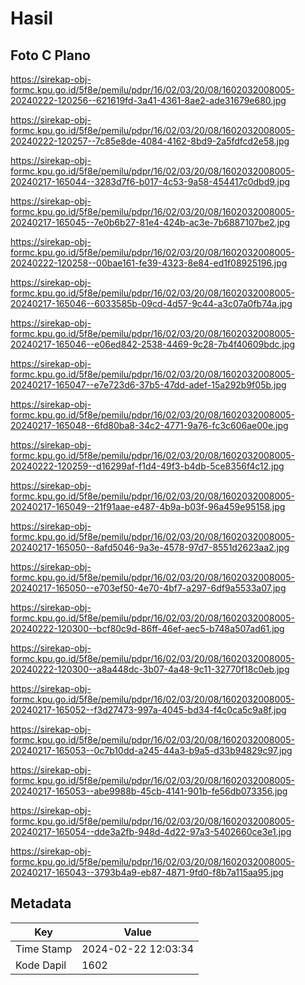 # Hasil

## Foto C Plano

https://sirekap-obj-formc.kpu.go.id/5f8e/pemilu/pdpr/16/02/03/20/08/1602032008005-20240222-120256--621619fd-3a41-4361-8ae2-ade31679e680.jpg

https://sirekap-obj-formc.kpu.go.id/5f8e/pemilu/pdpr/16/02/03/20/08/1602032008005-20240222-120257--7c85e8de-4084-4162-8bd9-2a5fdfcd2e58.jpg

https://sirekap-obj-formc.kpu.go.id/5f8e/pemilu/pdpr/16/02/03/20/08/1602032008005-20240217-165044--3283d7f6-b017-4c53-9a58-454417c0dbd9.jpg

https://sirekap-obj-formc.kpu.go.id/5f8e/pemilu/pdpr/16/02/03/20/08/1602032008005-20240217-165045--7e0b6b27-81e4-424b-ac3e-7b6887107be2.jpg

https://sirekap-obj-formc.kpu.go.id/5f8e/pemilu/pdpr/16/02/03/20/08/1602032008005-20240222-120258--00bae161-fe39-4323-8e84-ed1f08925196.jpg

https://sirekap-obj-formc.kpu.go.id/5f8e/pemilu/pdpr/16/02/03/20/08/1602032008005-20240217-165046--6033585b-09cd-4d57-9c44-a3c07a0fb74a.jpg

https://sirekap-obj-formc.kpu.go.id/5f8e/pemilu/pdpr/16/02/03/20/08/1602032008005-20240217-165046--e06ed842-2538-4469-9c28-7b4f40609bdc.jpg

https://sirekap-obj-formc.kpu.go.id/5f8e/pemilu/pdpr/16/02/03/20/08/1602032008005-20240217-165047--e7e723d6-37b5-47dd-adef-15a292b9f05b.jpg

https://sirekap-obj-formc.kpu.go.id/5f8e/pemilu/pdpr/16/02/03/20/08/1602032008005-20240217-165048--6fd80ba8-34c2-4771-9a76-fc3c606ae00e.jpg

https://sirekap-obj-formc.kpu.go.id/5f8e/pemilu/pdpr/16/02/03/20/08/1602032008005-20240222-120259--d16299af-f1d4-49f3-b4db-5ce8356f4c12.jpg

https://sirekap-obj-formc.kpu.go.id/5f8e/pemilu/pdpr/16/02/03/20/08/1602032008005-20240217-165049--21f91aae-e487-4b9a-b03f-96a459e95158.jpg

https://sirekap-obj-formc.kpu.go.id/5f8e/pemilu/pdpr/16/02/03/20/08/1602032008005-20240217-165050--8afd5046-9a3e-4578-97d7-8551d2623aa2.jpg

https://sirekap-obj-formc.kpu.go.id/5f8e/pemilu/pdpr/16/02/03/20/08/1602032008005-20240217-165050--e703ef50-4e70-4bf7-a297-6df9a5533a07.jpg

https://sirekap-obj-formc.kpu.go.id/5f8e/pemilu/pdpr/16/02/03/20/08/1602032008005-20240222-120300--bcf80c9d-86ff-46ef-aec5-b748a507ad61.jpg

https://sirekap-obj-formc.kpu.go.id/5f8e/pemilu/pdpr/16/02/03/20/08/1602032008005-20240222-120300--a8a448dc-3b07-4a48-9c11-32770f18c0eb.jpg

https://sirekap-obj-formc.kpu.go.id/5f8e/pemilu/pdpr/16/02/03/20/08/1602032008005-20240217-165052--f3d27473-997a-4045-bd34-f4c0ca5c9a8f.jpg

https://sirekap-obj-formc.kpu.go.id/5f8e/pemilu/pdpr/16/02/03/20/08/1602032008005-20240217-165053--0c7b10dd-a245-44a3-b9a5-d33b94829c97.jpg

https://sirekap-obj-formc.kpu.go.id/5f8e/pemilu/pdpr/16/02/03/20/08/1602032008005-20240217-165053--abe9988b-45cb-4141-901b-fe56db073356.jpg

https://sirekap-obj-formc.kpu.go.id/5f8e/pemilu/pdpr/16/02/03/20/08/1602032008005-20240217-165054--dde3a2fb-948d-4d22-97a3-5402660ce3e1.jpg

https://sirekap-obj-formc.kpu.go.id/5f8e/pemilu/pdpr/16/02/03/20/08/1602032008005-20240217-165043--3793b4a9-eb87-4871-9fd0-f8b7a115aa95.jpg


## Metadata

| Key        | Value               |
| ---------- | ------------------- |
| Time Stamp | 2024-02-22 12:03:34 |
| Kode Dapil | 1602                |




